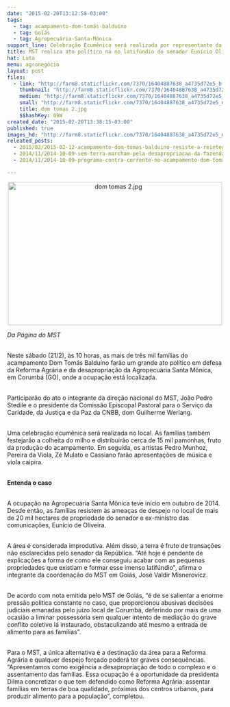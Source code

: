 ```yaml
---
date: "2015-02-20T13:12:58-03:00"
tags:
  - tag: acampamento-dom-tomás-balduíno
  - tag: Goiás
  - tag: Agropecuária-Santa-Mônica
support_line: Celebração Ecumênica será realizada por representante da CNBB e terá a presença de João Pedro Stedile.
title: MST realiza ato político na no latifúndio do senador Eunício Oliveira
hat: Luta
menu: agronegócio
layout: post
files:
  - link: "http://farm8.staticflickr.com/7370/16404887638_a4735d72e5_b.jpg"
    thumbnail: "http://farm8.staticflickr.com/7370/16404887638_a4735d72e5_t.jpg"
    medium: "http://farm8.staticflickr.com/7370/16404887638_a4735d72e5_z.jpg"
    small: "http://farm8.staticflickr.com/7370/16404887638_a4735d72e5_n.jpg"
    title: dom tomas 2.jpg
    $$hashKey: 09W
created_date: "2015-02-20T13:38:15-03:00"
published: true
images_hd: "http://farm8.staticflickr.com/7370/16404887638_a4735d72e5_n.jpg"
releated_posts:
  - 2015/02/2015-02-12-acampamento-dom-tomas-balduino-resiste-a-reintegracao-de-posse.md
  - 2014/11/2014-10-09-sem-terra-marcham-pela-desapropriacao-da-fazenda-de-eunicio-de-oliveira.md
  - 2014/11/2014-10-09-programa-contra-corrente-no-acampamento-dom-tomas-balduino.md

---
```

<p style="text-align:center"><img alt="dom tomas 2.jpg" height="334" src="http://farm8.staticflickr.com/7370/16404887638_a4735d72e5_b.jpg" width="500" /></p>

<p><em>Da P&aacute;gina do MST</em><br />
&nbsp;</p>

<p>Neste s&aacute;bado (21/2), &agrave;s 10 horas, as mais de tr&ecirc;s mil fam&iacute;lias do acampamento Dom Tom&aacute;s Baldu&iacute;no far&atilde;o um grande ato pol&iacute;tico em defesa da Reforma Agr&aacute;ria e da desapropria&ccedil;&atilde;o da Agropecu&aacute;ria Santa M&ocirc;nica, em Corumb&aacute; (GO), onde a ocupa&ccedil;&atilde;o est&aacute; localizada.<br />
&nbsp;</p>

<p>Participar&atilde;o do ato o integrante da dire&ccedil;&atilde;o nacional do MST, Jo&atilde;o Pedro Stedile e o presidente da Comiss&atilde;o Episcopal Pastoral para o Servi&ccedil;o da Caridade, da Justi&ccedil;a e da Paz da CNBB, dom Guilherme Werlang.<br />
&nbsp;</p>

<p>Uma celebra&ccedil;&atilde;o ecum&ecirc;nica ser&aacute; realizada no local. As fam&iacute;lias tamb&eacute;m festejar&atilde;o a colheita do milho e distribuir&atilde;o cerca de 15 mil pamonhas, fruto da produ&ccedil;&atilde;o do acampamento. Em seguida, os artistas Pedro Munhoz, Pereira da Viola, Z&eacute; Mulato e Cassiano far&atilde;o apresenta&ccedil;&otilde;es de m&uacute;sica e viola caipira.<br />
&nbsp;</p>

<p><strong>Entenda o caso</strong><br />
&nbsp;</p>

<p>A ocupa&ccedil;&atilde;o na Agropecu&aacute;ria Santa M&ocirc;nica teve in&iacute;cio em outubro de 2014. Desde ent&atilde;o, as fam&iacute;lias resistem &agrave;s amea&ccedil;as de despejo no local de mais de 20 mil hectares de propriedade do senador e ex-ministro das comunica&ccedil;&otilde;es, Eun&iacute;cio de Oliveira.<br />
&nbsp;</p>

<p>A &aacute;rea &eacute; considerada improdutiva. Al&eacute;m disso, a terra &eacute; fruto de transa&ccedil;&otilde;es n&atilde;o esclarecidas pelo senador da Rep&uacute;blica. &ldquo;At&eacute; hoje &eacute; pendente de explica&ccedil;&otilde;es a forma de como ele conseguiu acabar com as pequenas propriedades que existiam e formar esse imenso latif&uacute;ndio&quot;, afirma o integrante da coordena&ccedil;&atilde;o do MST em Goi&aacute;s, Jos&eacute; Valdir Misnerovicz.<br />
&nbsp;</p>

<p>De acordo com nota emitida pelo MST de Goi&aacute;s, &ldquo;&eacute; de se salientar a enorme press&atilde;o pol&iacute;tica constante no caso, que proporcionou abusivas decis&otilde;es judiciais emanadas pelo ju&iacute;zo local de Corumb&aacute;, deferindo por mais de uma ocasi&atilde;o a liminar possess&oacute;ria sem qualquer intento de media&ccedil;&atilde;o do grave conflito coletivo l&aacute; instaurado, obstaculizando at&eacute; mesmo a entrada de alimento para as fam&iacute;lias&rdquo;.<br />
&nbsp;</p>

<p>Para o MST, a &uacute;nica alternativa &eacute; a destina&ccedil;&atilde;o da &aacute;rea para a Reforma Agr&aacute;ria e qualquer despejo for&ccedil;ado poder&aacute; ter graves consequ&ecirc;ncias. &ldquo;Apresentamos como exig&ecirc;ncia a desapropria&ccedil;&atilde;o de todo o complexo e o assentamento das fam&iacute;lias. Essa ocupa&ccedil;&atilde;o &eacute; a oportunidade da presidenta Dilma concretizar o que tem defendido como Reforma Agr&aacute;ria: assentar fam&iacute;lias em terras de boa qualidade, pr&oacute;ximas dos centros urbanos, para produzir alimento para a popula&ccedil;&atilde;o&rdquo;, completou.<br />
&nbsp;</p>
